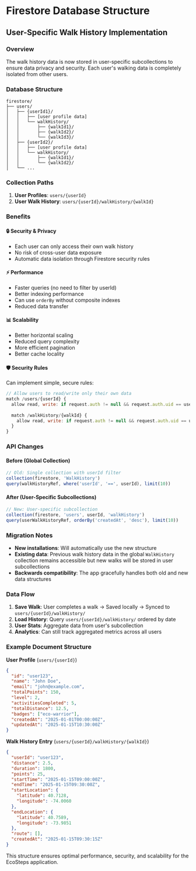 # Firestore Database Structure

## User-Specific Walk History Implementation

### Overview
The walk history data is now stored in user-specific subcollections to ensure data privacy and security. Each user's walking data is completely isolated from other users.

### Database Structure

```
firestore/
├── users/
│   ├── {userId1}/
│   │   ├── [user profile data]
│   │   └── walkHistory/
│   │       ├── {walkId1}/
│   │       ├── {walkId2}/
│   │       └── {walkId3}/
│   ├── {userId2}/
│   │   ├── [user profile data]
│   │   └── walkHistory/
│   │       ├── {walkId1}/
│   │       └── {walkId2}/
│   └── ...
```

### Collection Paths

1. **User Profiles**: `users/{userId}`
2. **User Walk History**: `users/{userId}/walkHistory/{walkId}`

### Benefits

#### 🔒 **Security & Privacy**
- Each user can only access their own walk history
- No risk of cross-user data exposure
- Automatic data isolation through Firestore security rules

#### ⚡ **Performance**
- Faster queries (no need to filter by userId)
- Better indexing performance
- Can use `orderBy` without composite indexes
- Reduced data transfer

#### 📊 **Scalability**
- Better horizontal scaling
- Reduced query complexity
- More efficient pagination
- Better cache locality

#### 🛡️ **Security Rules**
Can implement simple, secure rules:
```javascript
// Allow users to read/write only their own data
match /users/{userId} {
  allow read, write: if request.auth != null && request.auth.uid == userId;
  
  match /walkHistory/{walkId} {
    allow read, write: if request.auth != null && request.auth.uid == userId;
  }
}
```

### API Changes

#### Before (Global Collection)
```typescript
// Old: Single collection with userId filter
collection(firestore, 'WalkHistory')
query(walkHistoryRef, where('userId', '==', userId), limit(10))
```

#### After (User-Specific Subcollections)
```typescript
// New: User-specific subcollection
collection(firestore, 'users', userId, 'walkHistory')
query(userWalkHistoryRef, orderBy('createdAt', 'desc'), limit(10))
```

### Migration Notes

- **New installations**: Will automatically use the new structure
- **Existing data**: Previous walk history data in the global `WalkHistory` collection remains accessible but new walks will be stored in user subcollections
- **Backwards compatibility**: The app gracefully handles both old and new data structures

### Data Flow

1. **Save Walk**: User completes a walk → Saved locally → Synced to `users/{userId}/walkHistory/`
2. **Load History**: Query `users/{userId}/walkHistory/` ordered by date
3. **User Stats**: Aggregate data from user's subcollection
4. **Analytics**: Can still track aggregated metrics across all users

### Example Document Structure

**User Profile** (`users/{userId}`)
```json
{
  "id": "user123",
  "name": "John Doe",
  "email": "john@example.com",
  "totalPoints": 150,
  "level": 2,
  "activitiesCompleted": 5,
  "totalDistance": 12.5,
  "badges": ["eco-warrior"],
  "createdAt": "2025-01-01T00:00:00Z",
  "updatedAt": "2025-01-15T10:30:00Z"
}
```

**Walk History Entry** (`users/{userId}/walkHistory/{walkId}`)
```json
{
  "userId": "user123",
  "distance": 2.5,
  "duration": 1800,
  "points": 25,
  "startTime": "2025-01-15T09:00:00Z",
  "endTime": "2025-01-15T09:30:00Z",
  "startLocation": {
    "latitude": 40.7128,
    "longitude": -74.0060
  },
  "endLocation": {
    "latitude": 40.7589,
    "longitude": -73.9851
  },
  "route": [],
  "createdAt": "2025-01-15T09:30:15Z"
}
```

This structure ensures optimal performance, security, and scalability for the EcoSteps application. 